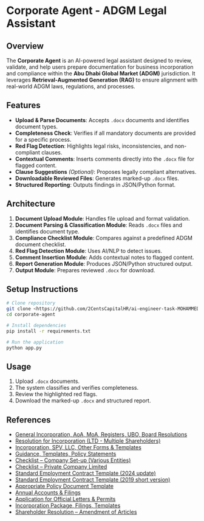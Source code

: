 <!-- [![Review Assignment Due Date](https://classroom.github.com/assets/deadline-readme-button-22041afd0340ce965d47ae6ef1cefeee28c7c493a6346c4f15d667ab976d596c.svg)](https://classroom.github.com/a/vgbm4cZ0)-->


# Corporate Agent - ADGM Legal Assistant

## Overview
The **Corporate Agent** is an AI-powered legal assistant designed to review, validate, and help users prepare documentation for business incorporation and compliance within the **Abu Dhabi Global Market (ADGM)** jurisdiction. It leverages **Retrieval-Augmented Generation (RAG)** to ensure alignment with real-world ADGM laws, regulations, and processes.

## Features
- **Upload & Parse Documents**: Accepts `.docx` documents and identifies document types.
- **Completeness Check**: Verifies if all mandatory documents are provided for a specific process.
- **Red Flag Detection**: Highlights legal risks, inconsistencies, and non-compliant clauses.
- **Contextual Comments**: Inserts comments directly into the `.docx` file for flagged content.
- **Clause Suggestions** *(Optional)*: Proposes legally compliant alternatives.
- **Downloadable Reviewed Files**: Generates marked-up `.docx` files.
- **Structured Reporting**: Outputs findings in JSON/Python format.

## Architecture
1. **Document Upload Module**: Handles file upload and format validation.
2. **Document Parsing & Classification Module**: Reads `.docx` files and identifies document type.
3. **Compliance Checklist Module**: Compares against a predefined ADGM document checklist.
4. **Red Flag Detection Module**: Uses AI/NLP to detect issues.
5. **Comment Insertion Module**: Adds contextual notes to flagged content.
6. **Report Generation Module**: Produces JSON/Python structured output.
7. **Output Module**: Prepares reviewed `.docx` for download.

## Setup Instructions
```bash
# Clone repository
git clone <https://github.com/2CentsCapitalHR/ai-engineer-task-MOHAMMEDNAVEED19.git>
cd corporate-agent

# Install dependencies
pip install -r requirements.txt

# Run the application
python app.py
```

## Usage
1. Upload `.docx` documents.
2. The system classifies and verifies completeness.
3. Review the highlighted red flags.
4. Download the marked-up `.docx` and structured report.

## References
- [General Incorporation, AoA, MoA, Registers, UBO, Board Resolutions](https://www.adgm.com/registration-authority/registration-and-incorporation)
- [Resolution for Incorporation (LTD - Multiple Shareholders)](https://assets.adgm.com/download/assets/adgm-ra-resolution-multiple-incorporate-shareholders-LTD-incorporation-v2.docx/186a12846c3911efa4e6c6223862cd87)
- [Incorporation, SPV, LLC, Other Forms & Templates](https://www.adgm.com/setting-up)
- [Guidance, Templates, Policy Statements](https://www.adgm.com/legal-framework/guidance-and-policy-statements)
- [Checklist – Company Set-up (Various Entities)](https://www.adgm.com/documents/registration-authority/registration-and-incorporation/checklist/branch-non-financial-services-20231228.pdf)
- [Checklist – Private Company Limited](https://www.adgm.com/documents/registration-authority/registration-and-incorporation/checklist/private-company-limited-by-guarantee-non-financial-services-20231228.pdf)
- [Standard Employment Contract Template (2024 update)](https://assets.adgm.com/download/assets/ADGM+Standard+Employment+Contract+Template+-+ER+2024+(Feb+2025).docx/ee14b252edbe11efa63b12b3a30e5e3a)
- [Standard Employment Contract Template (2019 short version)](https://assets.adgm.com/download/assets/ADGM+Standard+Employment+Contract+-+ER+2019+-+Short+Version+(May+2024).docx/33b57a92ecfe11ef97a536cc36767ef8)
- [Appropriate Policy Document Template](https://www.adgm.com/documents/office-of-data-protection/templates/adgm-dpr-2021-appropriate-policy-document.pdf)
- [Annual Accounts & Filings](https://www.adgm.com/operating-in-adgm/obligations-of-adgm-registered-entities/annual-filings/annual-accounts)
- [Application for Official Letters & Permits](https://www.adgm.com/operating-in-adgm/post-registration-services/letters-and-permits)
- [Incorporation Package, Filings, Templates](https://en.adgm.thomsonreuters.com/rulebook/7-company-incorporation-package)
- [Shareholder Resolution – Amendment of Articles](https://assets.adgm.com/download/assets/Templates_SHReso_AmendmentArticles-v1-20220107.docx/97120d7c5af911efae4b1e183375c0b2?forcedownload=1)


